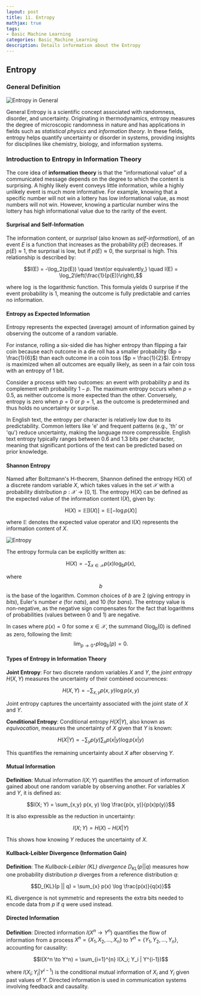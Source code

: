 ```yaml
---
layout: post
title: 11. Entropy
mathjax: true
tags:
- Basic Machine Learning
categories: Basic_Machine_Learning
description: Details information about the Entropy
---
```


## Entropy

### General Definition

![Entropy in General](/MLDL/assets/img/img/entropy-gen.png)

General Entropy is a scientific concept associated with randomness,
disorder, and uncertainty. Originating in thermodynamics, entropy
measures the degree of microscopic randomness in nature and has
applications in fields such as *statistical physics* and *information
theory*. In these fields, entropy helps quantify uncertainty or disorder
in systems, providing insights for disciplines like chemistry, biology,
and information systems.

### Introduction to Entropy in Information Theory

The core idea of **information theory** is that the \"informational
value\" of a communicated message depends on the degree to which the
content is surprising. A highly likely event conveys little information,
while a highly unlikely event is much more informative. For example,
knowing that a specific number will not win a lottery has low
informational value, as most numbers will not win. However, knowing a
particular number wins the lottery has high informational value due to
the rarity of the event.

#### Surprisal and Self-Information

The information content, or *surprisal* (also known as
*self-information*), of an event $E$ is a function that increases as the
probability $p(E)$ decreases. If $p(E) \approx 1$, the surprisal is low,
but if $p(E) \approx 0$, the surprisal is high. This relationship is
described by:

$$I(E) = -\log_2(p(E)) \quad \text{or equivalently,} \quad I(E) = \log_2\left(\frac{1}{p(E)}\right),$$

where $\log$ is the logarithmic function. This formula yields 0 surprise
if the event probability is 1, meaning the outcome is fully predictable
and carries no information.

#### Entropy as Expected Information

Entropy represents the expected (average) amount of information gained
by observing the outcome of a random variable.

For instance, rolling a six-sided die has higher entropy than flipping a
fair coin because each outcome in a die roll has a smaller probability
($p = \frac{1}{6}$) than each outcome in a coin toss
($p = \frac{1}{2}$). Entropy is maximized when all outcomes are equally
likely, as seen in a fair coin toss with an entropy of 1 bit.

Consider a process with two outcomes: an event with probability $p$ and
its complement with probability $1 - p$. The maximum entropy occurs when
$p = 0.5$, as neither outcome is more expected than the other.
Conversely, entropy is zero when $p = 0$ or $p = 1$, as the outcome is
predetermined and thus holds no uncertainty or surprise.

In English text, the entropy per character is relatively low due to its
predictability. Common letters like 'e' and frequent patterns (e.g.,
'th' or 'qu') reduce uncertainty, making the language more compressible.
English text entropy typically ranges between 0.6 and 1.3 bits per
character, meaning that significant portions of the text can be
predicted based on prior knowledge.

#### Shannon Entropy

Named after Boltzmann's H-theorem, Shannon defined the entropy
$\mathrm{H}(X)$ of a discrete random variable $X$, which takes values in
the set $\mathcal{X}$ with a probability distribution
$p : \mathcal{X} \rightarrow [0, 1]$. The entropy $\mathrm{H}(X)$ can be
defined as the expected value of the information content
$\mathrm{I}(X)$, given by:

$$\mathrm{H}(X) = \mathbb{E}[\mathrm{I}(X)] = \mathbb{E}[-\log p(X)]$$

where $\mathbb{E}$ denotes the expected value operator and
$\mathrm{I}(X)$ represents the information content of $X$.

![Entropy](/MLDL/assets/img/img/entropy.png)

The entropy formula can be explicitly written as:

$$\mathrm{H}(X) = -\sum_{x \in \mathcal{X}} p(x) \log_b p(x),$$ 

where $$b$$ is the base of the logarithm. Common choices of $b$ are 2 (giving
entropy in *bits*), Euler's number $e$ (for *nats*), and 10 (for
*bans*). The entropy value is non-negative, as the negative sign
compensates for the fact that logarithms of probabilities (values
between 0 and 1) are negative.

In cases where $p(x) = 0$ for some $x \in \mathcal{X}$, the summand
$0 \log_b(0)$ is defined as zero, following the limit:
$$\lim_{p \to 0^+} p \log_b(p) = 0.$$

#### Types of Entropy in Information Theory

**Joint Entropy**: For two discrete random variables $X$ and $Y$, the
*joint entropy* $H(X, Y)$ measures the uncertainty of their combined
occurrences: 

$$H(X, Y) = -\sum_{x,y} p(x, y) \log p(x, y)$$ 

Joint entropy captures the uncertainty associated with the joint state of $X$
and $Y$.

**Conditional Entropy**: Conditional entropy $H(X|Y)$, also known as
*equivocation*, measures the uncertainty of $X$ given that $Y$ is known:

$$H(X|Y) = -\sum_{y} p(y) \sum_{x} p(x|y) \log p(x|y)$$ 

This quantifies the remaining uncertainty about $X$ after observing $Y$.

#### Mutual Information

**Definition**: Mutual information $I(X; Y)$ quantifies the amount of
information gained about one random variable by observing another. For
variables $X$ and $Y$, it is defined as:

$$I(X; Y) = \sum_{x,y} p(x, y) \log \frac{p(x, y)}{p(x)p(y)}$$ 

It is also expressible as the reduction in uncertainty:

$$I(X; Y) = H(X) - H(X|Y)$$ 

This shows how knowing $Y$ reduces the uncertainty of $X$.

#### Kullback-Leibler Divergence (Information Gain)

**Definition**: The *Kullback-Leibler (KL) divergence* $D_{KL}(p || q)$
measures how one probability distribution $p$ diverges from a reference
distribution $q$:

$$D_{KL}(p || q) = \sum_{x} p(x) \log \frac{p(x)}{q(x)}$$ 

KL divergence
is not symmetric and represents the extra bits needed to encode data
from $p$ if $q$ were used instead.

#### Directed Information

**Definition**: Directed information $I(X^n \to Y^n)$ quantifies the
flow of information from a process $X^n = \{X_1, X_2, \dots, X_n\}$ to
$Y^n = \{Y_1, Y_2, \dots, Y_n\}$, accounting for causality:

$$I(X^n \to Y^n) = \sum_{i=1}^{n} I(X_i; Y_i | Y^{i-1})$$ 

where $I(X_i; Y_i | Y^{i-1})$ is the conditional mutual information of $X_i$
and $Y_i$ given past values of $Y$. Directed information is used in
communication systems involving feedback and causality.
